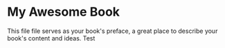 # My Awesome Book

This file file serves as your book's preface, a great place to describe your book's content and ideas.
Test
